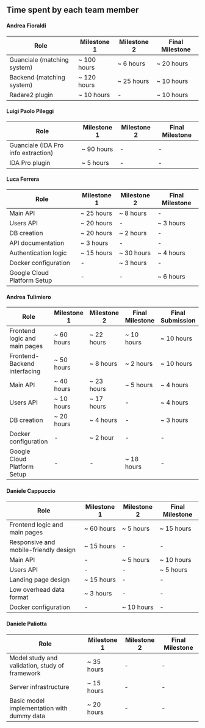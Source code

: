 

## Time spent by each team member

#### Andrea Fioraldi

| Role | Milestone 1 | Milestone 2 | Final Milestone |
| -- | -- | -- | -- |
| Guanciale (matching system) | ~ 100 hours | ~ 6 hours | ~ 20 hours |
| Backend (matching system) |  ~ 120 hours | ~ 25 hours | ~ 10 hours |
| Radare2 plugin |  ~ 10 hours | - | ~ 10 hours |

#### Luigi Paolo Pileggi

| Role | Milestone 1 | Milestone 2 | Final Milestone |
| -- | -- | -- | -- |
| Guanciale (IDA Pro info extraction) | ~ 90 hours | - | - |
| IDA Pro plugin | ~ 5 hours | - | - |

#### Luca Ferrera

| Role | Milestone 1 | Milestone 2 | Final Milestone |
| -- | -- | -- | -- |
| Main API | ~ 25 hours | ~ 8 hours | - |
| Users API | ~ 20 hours | - | ~ 3 hours |
| DB creation | ~ 20 hours | ~ 2 hours | - |
| API documentation | ~ 3 hours | - | - |
| Authentication logic | ~ 15 hours| ~ 30 hours | ~ 4 hours |
| Docker configuration | - | ~ 3 hours| - |
| Google Cloud Platform Setup| - | - | ~ 6 hours |

#### Andrea Tulimiero

| Role | Milestone 1 | Milestone 2 | Final Milestone | Final Submission |
| -- | -- | -- | -- | -- |
| Frontend logic and main pages | ~ 60 hours | ~ 22 hours | ~ 10 hours | ~ 10 hours |
| Frontend-Backend interfacing | ~ 50 hours | ~ 8 hours | ~ 2 hours | ~ 10 hours |
| Main API | ~ 40 hours | ~ 23 hours | ~ 5 hours | ~ 4 hours |
| Users API | ~ 10 hours | ~ 17 hours | - | ~ 4 hours |
| DB creation | ~ 20 hours | ~ 4 hours | - | ~ 3 hours |
| Docker configuration | - | ~ 2 hour | - | - |
| Google Cloud Platform Setup | - | - | ~ 18 hours | - |

#### Daniele Cappuccio

| Role | Milestone 1 | Milestone 2 | Final Milestone |
| -- | -- | -- | -- |
| Frontend logic and main pages | ~ 60 hours | ~ 5 hours | ~ 15 hours |
| Responsive and mobile-friendly design | ~ 15 hours | - | - |
| Main API | - | ~ 5 hours | ~ 10 hours |
| Users API | - | - | ~ 5 hours |
| Landing page design | ~ 15 hours | - | - |
| Low overhead data format | ~ 3 hours | - | - |
| Docker configuration | - | ~ 10 hours | - |

#### Daniele Paliotta

| Role | Milestone 1 | Milestone 2 | Final Milestone |
| -- | -- | -- | -- |
| Model study and validation, study of framework | ~ 35 hours | - | - |
| Server infrastructure | ~ 15 hours | - | - |
| Basic model implementation with dummy data | ~ 20 hours | - | - |
